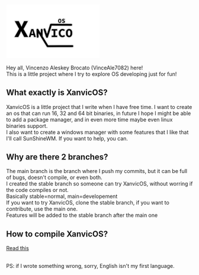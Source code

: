 <img src="/xanvicos.png" width=50% height=50%>

Hey all, Vincenzo Aleskey Brocato (VinceAle7082) here! <br>
This is a little project where I try to explore OS developing just for fun!<br>

## What exactly is XanvicOS?
XanvicOS is a little project that I write when I have free time. I want to create an os that can run 16, 32 and 64 bit binaries, in future I hope I might be able to add a package manager, and in even more time maybe even linux binaries support. <br>
I also want to create a windows manager with some features that I like that I'll call SunShineWM. If you want to help, you can. <br>

## Why are there 2 branches?
The main branch is the branch where I push my commits, but it can be full of bugs, doesn't compile, or even both. <br>
I created the stable branch so someone can try XanvicOS, without worring if the code compiles or not. <br>
Basically stable=normal, main=developement<br>
If you want to try XanvicOS, clone the stable branch, if you want to contribute, use the main one. <br>
Features will be added to the stable branch after the main one<br>

## How to compile XanvicOS?
[Read this](https://vinceale7082.com/xanvicos/wiki/important_things.html)

<br>
PS: if I wrote something wrong, sorry, English isn't my first language.
